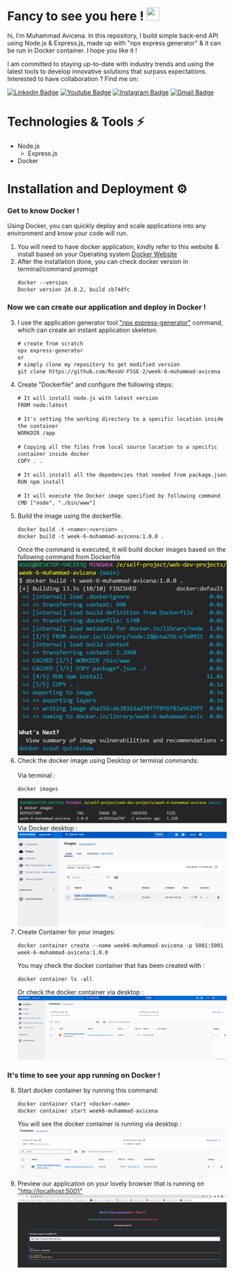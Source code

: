 <h1 align="left">Fancy to see you here ! <img src="https://raw.githubusercontent.com/muhammad-avicena/profile/master/wave.gif" width="30px" height="30px" /> </h1>

hi, I'm Muhammad Avicena. In this repository, I build simple back-end API using Node.js & Express.js, made up with "npx express generator" & it can be run in Docker container. I hope you like it !

I am committed to staying up-to-date with industry trends and using the latest tools to develop innovative solutions that surpass expectations.
Interested to have collaboration ? Find me on:

[![Linkedin Badge](https://img.shields.io/badge/-Muhammad_Avicena-blue?style=flat-square&logo=Linkedin&logoColor=white)](https://www.linkedin.com/in/muhammad-avicena/)
[![Youtube Badge](https://img.shields.io/badge/-Muhammad_Avicena-darkred?style=flat-square&logo=youtube&logoColor=white)](https://www.youtube.com/@MuhammadAvicena)
[![Instagram Badge](https://img.shields.io/badge/-ryuhideaki.dev-purple?style=flat-square&logo=instagram&logoColor=white)](https://www.instagram.com/ryuhideaki.dev/)
[![Gmail Badge](https://img.shields.io/badge/-cenarahmant.dev@gmail.com-c14438?style=flat-square&logo=Gmail&logoColor=white)](mailto:cenarahmant.dev@gmail.com)

# Technologies & Tools ⚡ 

- Node.js
  - Express.js
- Docker


# Installation and Deployment ⚙️
### Get to know Docker !
Using Docker, you can quickly deploy and scale applications into any environment and know your code will run.

1. You will need to have docker application, kindly refer to this website & install based on your Operating system  [Docker Website](https://www.docker.com/)
2. After the installation done, you can check docker version in terminal/command promopt
    ```
    docker --version
    Docker version 24.0.2, build cb74dfc
    ```
### Now we can create our application and deploy in Docker !
3. I use the application generator tool ["npx express-generator"](https://expressjs.com/en/starter/generator.html) 
command, which can create an instant application skeleton. 
    ```
    # create from scratch
    npx express-generator
    or
    # simply clone my repository to get modified version
    git clone https://github.com/RevoU-FSSE-2/week-6-muhammad-avicena
    ```
4. Create "Dockerfile" and configure the following steps: 
    ```
    # It will install node.js with latest version
    FROM node:latest

    # It's setting the working directory to a specific location inside the container
    WORKDIR /app

    # Copying all the files from local source location to a specific container inside docker
    COPY . .

    # It will install all the depedencies that needed from package.json
    RUN npm install 

    # It will execute the Docker image specified by following command
    CMD ["node", "./bin/www"]
    ```
5. Build the image using the dockerfile.
    ```
    docker build -t <name>:<version> .
    docker build -t week-6-muhammad-avicena:1.0.0 .
    ```
    Once the command is executed, it will build docker images based on the following command from Dockerfile
    <img alt="images-docker" src="image-github/docker-build.PNG">
6. Check the docker image using Desktop or terminal commands:
    <br>
    <br>
    Via terminal :
    ```
    docker images
    ```
    <img alt="images-docker" src="image-github/docker-images-terminal.PNG">
    <br>
    Via Docker desktop :
    <img alt="images-docker" src="image-github/docker-images.PNG">
7. Create Container for your images:
    <br>
    ```
    docker container create --name week6-muhammad-avicena -p 5001:5001 week-6-muhammad-avicena:1.0.0
    ```
    You may check the docker container that has been created with :
    ```
    docker container ls -all
    ```
    Or check the docker container via desktop : 
    <img alt="docker-image" src="image-github/docker-container.PNG">
    <br>
    
### It's time to see your app running on Docker !
8. Start docker container by running this command: 
    ```
    docker container start <docker-name>
    docker container start week6-muhammad-avicena
    ```
    You will see the docker container is running via desktop :
    <img alt="docker-image" src="image-github/docker-start.PNG">
9. Preview our application on your lovely browser that is running on ["http://localhost:5001"](http://localhost:5001) 
    <img alt="docker-image" src="image-github/docker-preview.PNG">
